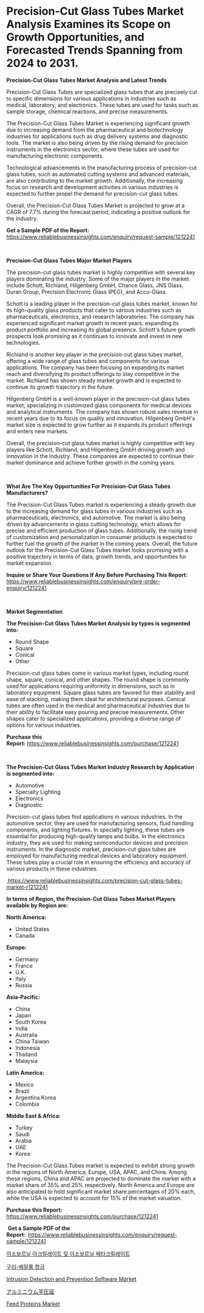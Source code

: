 <p><h1>Precision-Cut Glass Tubes Market Analysis Examines its Scope on Growth Opportunities, and Forecasted Trends Spanning from 2024 to 2031.</h1></p><p><strong>Precision-Cut Glass Tubes Market Analysis and Latest Trends</strong></p>
<p><p>Precision-Cut Glass Tubes are specialized glass tubes that are precisely cut to specific dimensions for various applications in industries such as medical, laboratory, and electronics. These tubes are used for tasks such as sample storage, chemical reactions, and precise measurements.</p><p>The Precision-Cut Glass Tubes Market is experiencing significant growth due to increasing demand from the pharmaceutical and biotechnology industries for applications such as drug delivery systems and diagnostic tools. The market is also being driven by the rising demand for precision instruments in the electronics sector, where these tubes are used for manufacturing electronic components.</p><p>Technological advancements in the manufacturing process of precision-cut glass tubes, such as automated cutting systems and advanced materials, are also contributing to the market growth. Additionally, the increasing focus on research and development activities in various industries is expected to further propel the demand for precision-cut glass tubes.</p><p>Overall, the Precision-Cut Glass Tubes Market is projected to grow at a CAGR of 7.7% during the forecast period, indicating a positive outlook for the industry.</p></p>
<p><strong>Get a Sample PDF of the Report:&nbsp;</strong> <a href="https://www.reliablebusinessinsights.com/enquiry/request-sample/1212241">https://www.reliablebusinessinsights.com/enquiry/request-sample/1212241</a></p>
<p>&nbsp;</p>
<p><strong>Precision-Cut Glass Tubes Major Market Players</strong></p>
<p><p>The precision-cut glass tubes market is highly competitive with several key players dominating the industry. Some of the major players in the market include Schott, Richland, Hilgenberg GmbH, Chance Glass, JNS Glass, Duran Group, Precision Electronic Glass (PEG), and Accu-Glass.</p><p>Schott is a leading player in the precision-cut glass tubes market, known for its high-quality glass products that cater to various industries such as pharmaceuticals, electronics, and research laboratories. The company has experienced significant market growth in recent years, expanding its product portfolio and increasing its global presence. Schott's future growth prospects look promising as it continues to innovate and invest in new technologies.</p><p>Richland is another key player in the precision-cut glass tubes market, offering a wide range of glass tubes and components for various applications. The company has been focusing on expanding its market reach and diversifying its product offerings to stay competitive in the market. Richland has shown steady market growth and is expected to continue its growth trajectory in the future.</p><p>Hilgenberg GmbH is a well-known player in the precision-cut glass tubes market, specializing in customized glass components for medical devices and analytical instruments. The company has shown robust sales revenue in recent years due to its focus on quality and innovation. Hilgenberg GmbH's market size is expected to grow further as it expands its product offerings and enters new markets.</p><p>Overall, the precision-cut glass tubes market is highly competitive with key players like Schott, Richland, and Hilgenberg GmbH driving growth and innovation in the industry. These companies are expected to continue their market dominance and achieve further growth in the coming years.</p></p>
<p>&nbsp;</p>
<p><strong>What Are The Key Opportunities For Precision-Cut Glass Tubes Manufacturers?</strong></p>
<p><p>The Precision-Cut Glass Tubes market is experiencing a steady growth due to the increasing demand for glass tubes in various industries such as pharmaceuticals, electronics, and automotive. The market is also being driven by advancements in glass cutting technology, which allows for precise and efficient production of glass tubes. Additionally, the rising trend of customization and personalization in consumer products is expected to further fuel the growth of the market in the coming years. Overall, the future outlook for the Precision-Cut Glass Tubes market looks promising with a positive trajectory in terms of data, growth trends, and opportunities for market expansion.</p></p>
<p><strong>Inquire or Share Your Questions If Any Before Purchasing This Report:</strong> <a href="https://www.reliablebusinessinsights.com/enquiry/pre-order-enquiry/1212241">https://www.reliablebusinessinsights.com/enquiry/pre-order-enquiry/1212241</a></p>
<p>&nbsp;</p>
<p><strong>Market Segmentation</strong></p>
<p><strong>The Precision-Cut Glass Tubes Market Analysis by types is segmented into:</strong></p>
<p><ul><li>Round Shape</li><li>Square</li><li>Conical</li><li>Other</li></ul></p>
<p><p>Precision-cut glass tubes come in various market types, including round shape, square, conical, and other shapes. The round shape is commonly used for applications requiring uniformity in dimensions, such as in laboratory equipment. Square glass tubes are favored for their stability and ease of stacking, making them ideal for architectural purposes. Conical tubes are often used in the medical and pharmaceutical industries due to their ability to facilitate easy pouring and precise measurements. Other shapes cater to specialized applications, providing a diverse range of options for various industries.</p></p>
<p><strong>Purchase this Report:&nbsp;</strong><a href="https://www.reliablebusinessinsights.com/purchase/1212241">https://www.reliablebusinessinsights.com/purchase/1212241</a></p>
<p>&nbsp;</p>
<p><strong>The Precision-Cut Glass Tubes Market Industry Research by Application is segmented into:</strong></p>
<p><ul><li>Automotive</li><li>Specialty Lighting</li><li>Electronics</li><li>Diagnostic</li></ul></p>
<p><p>Precision-cut glass tubes find applications in various industries. In the automotive sector, they are used for manufacturing sensors, fluid handling components, and lighting fixtures. In specialty lighting, these tubes are essential for producing high-quality lamps and bulbs. In the electronics industry, they are used for making semiconductor devices and precision instruments. In the diagnostic market, precision-cut glass tubes are employed for manufacturing medical devices and laboratory equipment. These tubes play a crucial role in ensuring the efficiency and accuracy of various products in these industries.</p></p>
<p><a href="https://www.reliablebusinessinsights.com/precision-cut-glass-tubes-market-r1212241">&nbsp;https://www.reliablebusinessinsights.com/precision-cut-glass-tubes-market-r1212241</a></p>
<p><strong>In terms of Region, the Precision-Cut Glass Tubes Market Players available by Region are:</strong></p>
<p>
    <p> <strong> North America: </strong>
        <ul>
            <li>United States</li>
            <li>Canada</li>
        </ul>
        </p> 
    <p> <strong> Europe: </strong>
        <ul>
            <li>Germany</li>
            <li>France</li>
            <li>U.K.</li>
            <li>Italy</li>
            <li>Russia</li>
        </ul>
        </p> 
    <p> <strong> Asia-Pacific: </strong>
        <ul>
            <li>China</li>
            <li>Japan</li>
            <li>South Korea</li>
            <li>India</li>
            <li>Australia</li>
            <li>China Taiwan</li>
            <li>Indonesia</li>
            <li>Thailand</li>
            <li>Malaysia</li>
        </ul>
        </p> 
    <p> <strong> Latin America: </strong>
        <ul>
            <li>Mexico</li>
            <li>Brazil</li>
            <li>Argentina Korea</li>
            <li>Colombia</li>
        </ul>
        </p> 
    <p> <strong> Middle East & Africa: </strong>
        <ul>
            <li>Turkey</li>
            <li>Saudi</li>
            <li>Arabia</li>
            <li>UAE</li>
            <li>Korea</li>
        </ul>
    </p>
    </p>
<p><p>The Precision-Cut Glass Tubes market is expected to exhibit strong growth in the regions of North America, Europe, USA, APAC, and China. Among these regions, China and APAC are projected to dominate the market with a market share of 35% and 25% respectively. North America and Europe are also anticipated to hold significant market share percentages of 20% each, while the USA is expected to account for 15% of the market valuation.</p></p>
<p><strong>Purchase this Report: </strong><a href="https://www.reliablebusinessinsights.com/purchase/1212241">https://www.reliablebusinessinsights.com/purchase/1212241</a></p>
<p>&nbsp;<strong>Get a Sample PDF of the Report:&nbsp;&nbsp;</strong><a href="https://www.reliablebusinessinsights.com/enquiry/request-sample/1212241">https://www.reliablebusinessinsights.com/enquiry/request-sample/1212241</a></p>
<p><strong></strong></p>
<p><p><a href="https://github.com/LuckeyCorbin/Market-Research-Report-List-1/blob/main/545343595540.md">이소보르닐 아크릴레이트 및 이소보르닐 메타크릴레이트</a></p><p><a href="https://github.com/laholand/Market-Research-Report-List-4/blob/main/543806895541.md">구리-베릴륨 합금</a></p><p><a href="https://github.com/juancolorado15/Market-Research-Report-List-3/blob/main/intrusion-detection-and-prevention-software-market.md">Intrusion Detection and Prevention Software Market</a></p><p><a href="https://github.com/lrlmopnhwd79300/Market-Research-Report-List-2/blob/main/7929470101998.md">アルミニウム平圧延</a></p><p><a href="https://github.com/dx0328/Market-Research-Report-List-3/blob/main/feed-proteins-market.md">Feed Proteins Market</a></p></p>